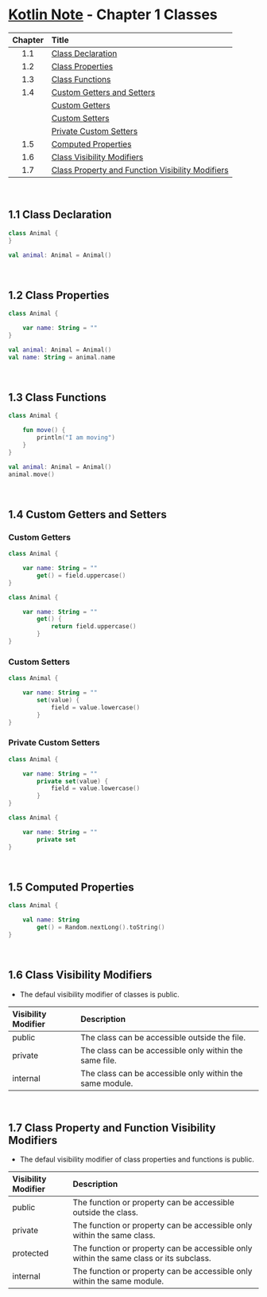 # [Kotlin Note](../../README.md) - Chapter 1 Classes
| Chapter | Title |
| :-: | :- |
| 1.1 | [Class Declaration](#11-class-declaration) |
| 1.2 | [Class Properties](#12-class-properties) |
| 1.3 | [Class Functions](#13-class-functions) |
| 1.4 | [Custom Getters and Setters](#14-custom-getters-and-setters) |
|  | [Custom Getters](#custom-getters) |
|  | [Custom Setters](#custom-setters) |
|  | [Private Custom Setters](#private-custom-setters) |
| 1.5 | [Computed Properties](#15-computed-properties) |
| 1.6 | [Class Visibility Modifiers](#16-class-visibility-modifiers) |
| 1.7 | [Class Property and Function Visibility Modifiers](#17-class-property-and-function-visibility-modifiers) |

<br />

## 1.1 Class Declaration
```kotlin
class Animal {
}
```
```kotlin
val animal: Animal = Animal()
```

<br />

## 1.2 Class Properties
```kotlin
class Animal {

    var name: String = ""
}
```
```kotlin
val animal: Animal = Animal()
val name: String = animal.name
```

<br />

## 1.3 Class Functions
```kotlin
class Animal {

    fun move() {
        println("I am moving")
    }
}
```
```kotlin
val animal: Animal = Animal()
animal.move()
```

<br />

## 1.4 Custom Getters and Setters
### Custom Getters
```kotlin
class Animal {

    var name: String = ""
        get() = field.uppercase()
}
```
```kotlin
class Animal {

    var name: String = ""
        get() {
            return field.uppercase()
        }
}
```

### Custom Setters
```kotlin
class Animal {

    var name: String = ""
        set(value) {
            field = value.lowercase()
        }
}
```

### Private Custom Setters
```kotlin
class Animal {

    var name: String = ""
        private set(value) {
            field = value.lowercase()
        }
}
```
```kotlin
class Animal {

    var name: String = ""
        private set
}
```

<br />

## 1.5 Computed Properties
```kotlin
class Animal {

    val name: String
        get() = Random.nextLong().toString()
}
```

<br />

## 1.6 Class Visibility Modifiers
- The defaul visibility modifier of classes is public.

| Visibility Modifier | Description |
| :-- | :-- |
| public | The class can be accessible outside the file. |
| private | The class can be accessible only within the same file. |
| internal | The class can be accessible only within the same module. |

<br />

## 1.7 Class Property and Function Visibility Modifiers
- The defaul visibility modifier of class properties and functions is public.

| Visibility Modifier | Description |
| :-- | :-- |
| public | The function or property can be accessible outside the class. |
| private | The function or property can be accessible only within the same class. |
| protected | The function or property can be accessible only within the same class or its subclass. |
| internal | The function or property can be accessible only within the same module. |

<br />
